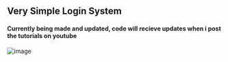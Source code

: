 ## Very Simple Login System
#### Currently being made and updated, code will recieve updates when i post the tutorials on youtube
![image](https://user-images.githubusercontent.com/98252854/204732213-6cf3e55e-805b-4d8e-8624-ef6187b20f29.png)
